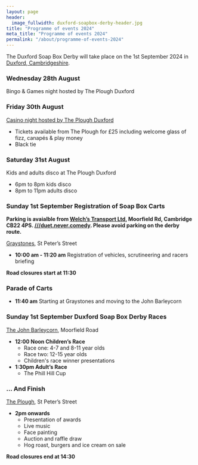 ```yaml
---
layout: page
header:
  image_fullwidth: duxford-soapbox-derby-header.jpg
title: "Programme of events 2024"
meta_title: "Programme of events 2024"
permalink: "/about/programme-of-events-2024"
---
```


The Duxford Soap Box Derby will take place on the 1st September 2024 in [Duxford, Cambridgeshire][location].

### Wednesday 28th August
Bingo & Games night hosted by The Plough Duxford

### Friday 30th August
[Casino night hosted by The Plough Duxford](https://www.facebook.com/events/1193349741672146/?ref=newsfeed)
* Tickets available from The Plough for £25 including welcome glass of fizz, canapés & play money
* Black tie

### Saturday 31st August 
Kids and adults disco at The Plough Duxford
* 6pm to 8pm kids disco
* 8pm to 11pm adults disco

<!--
### Duxford Soap Box Derby Races

* **12:00 Noon Children’s Race**
  * Race one: 4-7 and 8-11 year olds
  * Race two: 12-15 year olds
  * Children's race winner presentations
* **1:30pm Adult’s Race**
  * The Phill Hill Cup
* **2pm onwards**
  * Presentation of awards
  * Auction and raffle draw
-->

### Sunday 1st September Registration of Soap Box Carts

**Parking is avaialble from [Welch’s Transport Ltd](https://maps.app.goo.gl/QXSBTD9VCYxHZ4FS8), Moorfield Rd, Cambridge CB22 4PS. [///duet.never.comedy](https://w3w.co/duet.never.comedy). Please avoid parking on the derby route.**

[Graystones](https://www.facebook.com/people/Graystones/100063804272277/), St Peter’s Street
* __10:00 am - 11:20 am__
Registration of vehicles, scrutineering and racers briefing

**Road closures start at 11:30**

### Parade of Carts
* __11:40 am__
Starting at Graystones and moving to the John Barleycorn

### Sunday 1st September Duxford Soap Box Derby Races
[The John Barleycorn](https://www.facebook.com/johnbarleycornduxford), Moorfield Road

* __12:00 Noon Children’s Race__
    * Race one: 4-7 and 8-11 year olds
    * Race two: 12-15 year olds
    * Children's race winner presentations
* __1:30pm Adult’s Race__
    * The Phill Hill Cup

### … And Finish

[The Plough](https://www.theduxfordplough.co.uk/), St Peter’s Street
* __2pm onwards__
    * Presentation of awards
    * Live music
    * Face painting
    * Auction and raffle draw
    * Hog roast, burgers and ice cream on sale

**Road closures end at 14:30**

<br />

<!--
You can see the [2023 programme of events from here]({{ "/about/programme-of-events-2023" | absolute_url }}).
-->

[location]: https://maps.app.goo.gl/6pVnRMnUYC1UbpzG8
